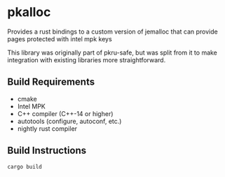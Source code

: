 # pkalloc

Provides a rust bindings to a custom version of jemalloc that can provide pages protected with intel mpk keys

This library was originally part of pkru-safe, but was split from it to make integration with existing libraries more straightforward.

## Build Requirements
- cmake
- Intel MPK
- C++ compiler (C++-14 or higher)
- autotools (configure, autoconf, etc.)
- nightly rust compiler


## Build Instructions

`cargo build`
